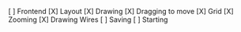 [ ] Frontend
    [X] Layout
    [X] Drawing
    [X] Dragging to move
    [X] Grid
    [X] Zooming
    [X] Drawing Wires
    [ ] Saving
    [ ] Starting